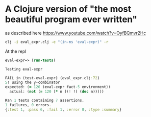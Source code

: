 # A Clojure version of "the most beautiful program ever written"
as described here https://www.youtube.com/watch?v=OyfBQmvr2Hc


```bash
clj -i eval_expr.clj -e "(in-ns 'eval-expr)" -r
```

At the repl
```clojure
eval-expr=> (run-tests)

Testing eval-expr

FAIL in (test-eval-expr) (eval_expr.clj:72)
5! using the y-combinator
expected: (= 120 (eval-expr fact-5 environment))
  actual: (not (= 120 (* n ((! !) (dec n)))))

Ran 1 tests containing 7 assertions.
1 failures, 0 errors.
{:test 1, :pass 6, :fail 1, :error 0, :type :summary}
```
